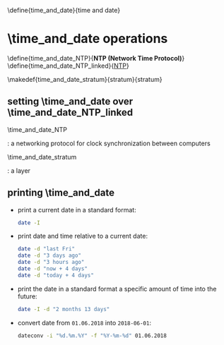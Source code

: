 
\define{time_and_date}{time and date}
# \time_and_date operations

\define{time_and_date_NTP}{__NTP (Network Time Protocol)__<a name="time_and_date_NTP"></a>}
\define{time_and_date_NTP_linked}{[NTP](#time_and_date_NTP)}

\makedef{time_and_date_stratum}{stratum}{stratum}

## setting \time_and_date over \time_and_date_NTP_linked

\time_and_date_NTP

: a networking protocol for clock synchronization between computers

\time_and_date_stratum

: a layer

## printing \time_and_date

+ print a current date in a standard format:

	```bash
	date -I
	```

+ print date and time relative to a current date:

	```bash
	date -d "last Fri"
	date -d "3 days ago"
	date -d "3 hours ago"
	date -d "now + 4 days"
	date -d "today + 4 days"
	```

+ print the date in a standard format a specific amount of time into the future:

	```bash
	date -I -d "2 months 13 days"
	```

+ convert date from `01.06.2018` into `2018-06-01`:

	```bash
	dateconv -i "%d.%m.%Y" -f "%Y-%m-%d" 01.06.2018
	```
